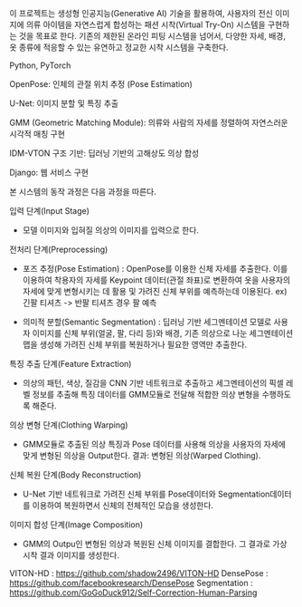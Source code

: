 이 프로젝트는 생성형 인공지능(Generative AI) 기술을 활용하여, 사용자의 전신 이미지에 의류 아이템을 자연스럽게 합성하는 패션 시착(Virtual Try-On) 시스템을 구현하는 것을 목표로 한다.
기존의 제한된 온라인 피팅 시스템을 넘어서, 다양한 자세, 배경, 옷 종류에 적응할 수 있는 유연하고 정교한 시착 시스템을 구축한다.

Python, PyTorch

OpenPose: 인체의 관절 위치 추정 (Pose Estimation)

U-Net: 이미지 분할 및 특징 추출

GMM (Geometric Matching Module): 의류와 사람의 자세를 정렬하여 자연스러운 시각적 매칭 구현

IDM-VTON 구조 기반: 딥러닝 기반의 고해상도 의상 합성

Django: 웹 서비스 구현


본 시스템의 동작 과정은 다음 과정을 따른다.

입력 단계(Input Stage) 
- 모델 이미지와 입혀질 의상의 이미지를 입력으로 한다.

전처리 단계(Preprocessing)

- 포즈 추정(Pose Estimation)  : OpenPose를 이용한 신체 자세를 추출한다. 이를 이용하여 착용자의 자세를 Keypoint 데이터(관절 좌표)로 변환하여 옷을 사용자의 자세에 맞게 변형시키는 데 활용 및 가려진 신체 부위를 예측하는데 이용된다. ex) 긴팔 티셔츠 -> 반팔 티셔츠 경우 팔 예측

- 의미적 분할(Semantic Segmentation) : 딥러닝 기반 세그멘테이션 모델로 사용자 이미지를 신체 부위(얼굴, 팔, 다리 등)와 배경, 기존 의상으로 나눈 세그멘테이션 맵을 생성해 가려진 신체 부위를 복원하거나 필요한 영역만 추출한다.

특징 추출 단계(Feature Extraction) 
- 의상의 패턴, 색상, 질감을 CNN 기반 네트워크로 추출하고 세그멘테이션의 픽셀 레벨 정보를 추출해 특징 데이터를 GMM모듈로 전달해 적합한 의상 변형을 수행하도록 해준다.

의상 변형 단계(Clothing Warping)
- GMM모듈로 추출된 의상 특징과 Pose 데이터를 사용해 의상을 사용자의 자세에 맞게 변형된 의상을 Output한다.
결과: 변형된 의상(Warped Clothing).


신체 복원 단계(Body Reconstruction)
- U-Net 기반 네트워크로 가려진 신체 부위를 Pose데이터와 Segmentation데이터를 이용하여 복원하면서 신체의 전체적인 모습을 생성한다.

이미지 합성 단계(Image Composition)
- GMM의 Outpu인 변형된 의상과 복원된 신체 이미지를 결합한다. 그 결과로 가상 시착 결과 이미지를 생성한다.




VITON-HD : https://github.com/shadow2496/VITON-HD
DensePose : https://github.com/facebookresearch/DensePose
Segmentation : https://github.com/GoGoDuck912/Self-Correction-Human-Parsing

